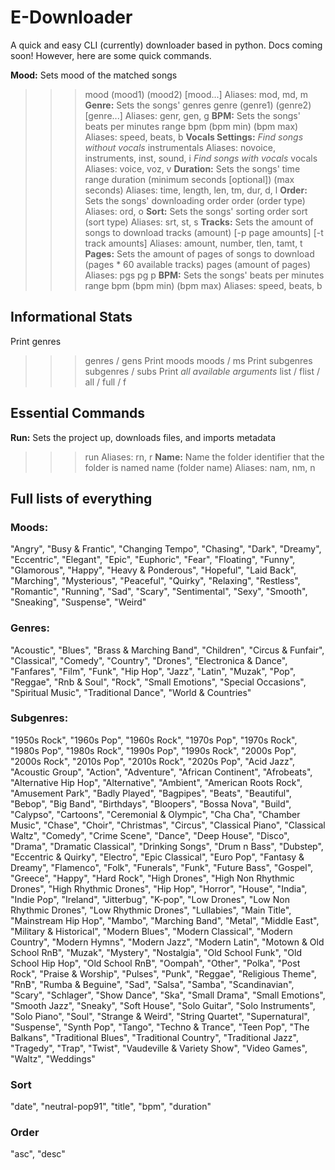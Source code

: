 # E-Downloader
A quick and easy CLI (currently) downloader based in python.
Docs coming soon! However, here are some quick commands.

**Mood:**
Sets mood of the matched songs
>>> mood (mood1) (mood2) [mood...]
Aliases: mod, md, m
**Genre:**
Sets the songs' genres
>>> genre (genre1) (genre2) [genre...]
Aliases: genr, gen, g
**BPM:**
Sets the songs' beats per minutes range
>>> bpm (bpm min) (bpm max)
Aliases: speed, beats, b
**Vocals Settings:**
*Find songs without vocals*
>>> instrumentals
Aliases: novoice, instruments, inst, sound, i
*Find songs with vocals*
>>> vocals
Aliases: voice, voz, v
**Duration:**
Sets the songs' time range
>>> duration (minimum seconds [optional]) (max seconds)
Aliases: time, length, len, tm, dur, d, l
**Order:**
Sets the songs' downloading order
>>> order (order type)
Aliases: ord, o
**Sort:**
Sets the songs' sorting order
>>> sort (sort type)
Aliases: srt, st, s
**Tracks:**
Sets the amount of songs to download
>>> tracks (amount) [-p page amounts] [-t track amounts]
Aliases: amount, number, tlen, tamt, t
**Pages:**
Sets the amount of pages of songs to download (pages * 60 available tracks)
>>> pages (amount of pages)
Aliases: pgs pg p
**BPM:**
Sets the songs' beats per minutes range
>>> bpm (bpm min) (bpm max)
Aliases: speed, beats, b
## Informational Stats
Print genres
>>> genres / gens
Print moods
>>> moods / ms
Print subgenres
>>> subgenres / subs
Print *all available arguments*
>>> list / flist / all / full / f
## Essential Commands
**Run:**
Sets the project up, downloads files, and imports metadata
>>> run
Aliases: rn, r
**Name:**
Name the folder identifier that the folder is named
>>> name (folder name)
Aliases: nam, nm, n

## Full lists of everything
### Moods:
"Angry", "Busy & Frantic", "Changing Tempo", "Chasing", "Dark", "Dreamy", "Eccentric", "Elegant", "Epic", "Euphoric", "Fear", "Floating", "Funny", "Glamorous", "Happy", "Heavy & Ponderous", "Hopeful", "Laid Back", "Marching", "Mysterious", "Peaceful", "Quirky", "Relaxing", "Restless", "Romantic", "Running", "Sad", "Scary", "Sentimental", "Sexy", "Smooth", "Sneaking", "Suspense", "Weird"
### Genres:
"Acoustic", "Blues", "Brass & Marching Band", "Children", "Circus & Funfair", "Classical", "Comedy", "Country", "Drones", "Electronica & Dance", "Fanfares", "Film", "Funk", "Hip Hop", "Jazz", "Latin", "Muzak", "Pop", "Reggae", "Rnb & Soul", "Rock", "Small Emotions", "Special Occasions", "Spiritual Music", "Traditional Dance", "World & Countries"
### Subgenres:
"1950s Rock", "1960s Pop", "1960s Rock", "1970s Pop", "1970s Rock", "1980s Pop", "1980s Rock", "1990s Pop", "1990s Rock", "2000s Pop", "2000s Rock", "2010s Pop", "2010s Rock", "2020s Pop", "Acid Jazz", "Acoustic Group", "Action", "Adventure", "African Continent", "Afrobeats", "Alternative Hip Hop", "Alternative", "Ambient", "American Roots Rock", "Amusement Park", "Badly Played", "Bagpipes", "Beats", "Beautiful", "Bebop", "Big Band", "Birthdays", "Bloopers", "Bossa Nova", "Build", "Calypso", "Cartoons", "Ceremonial & Olympic", "Cha Cha", "Chamber Music", "Chase", "Choir", "Christmas", "Circus", "Classical Piano", "Classical Waltz", "Comedy", "Crime Scene", "Dance", "Deep House", "Disco", "Drama", "Dramatic Classical", "Drinking Songs", "Drum n Bass", "Dubstep", "Eccentric & Quirky", "Electro", "Epic Classical", "Euro Pop", "Fantasy & Dreamy", "Flamenco", "Folk", "Funerals", "Funk", "Future Bass", "Gospel", "Greece", "Happy", "Hard Rock", "High Drones", "High Non Rhythmic Drones", "High Rhythmic Drones", "Hip Hop", "Horror", "House", "India", "Indie Pop", "Ireland", "Jitterbug", "K-pop", "Low Drones", "Low Non Rhythmic Drones", "Low Rhythmic Drones", "Lullabies", "Main Title", "Mainstream Hip Hop", "Mambo", "Marching Band", "Metal", "Middle East", "Military & Historical", "Modern Blues", "Modern Classical", "Modern Country", "Modern Hymns", "Modern Jazz", "Modern Latin", "Motown & Old School RnB", "Muzak", "Mystery", "Nostalgia", "Old School Funk", "Old School Hip Hop", "Old School RnB", "Oompah", "Other", "Polka", "Post Rock", "Praise & Worship", "Pulses", "Punk", "Reggae", "Religious Theme", "RnB", "Rumba & Beguine", "Sad", "Salsa", "Samba", "Scandinavian", "Scary", "Schlager", "Show Dance", "Ska", "Small Drama", "Small Emotions", "Smooth Jazz", "Sneaky", "Soft House", "Solo Guitar", "Solo Instruments", "Solo Piano", "Soul", "Strange & Weird", "String Quartet", "Supernatural", "Suspense", "Synth Pop", "Tango", "Techno & Trance", "Teen Pop", "The Balkans", "Traditional Blues", "Traditional Country", "Traditional Jazz", "Tragedy", "Trap", "Twist", "Vaudeville & Variety Show", "Video Games", "Waltz", "Weddings"
### Sort
"date", "neutral-pop91", "title", "bpm", "duration"
### Order
"asc", "desc"